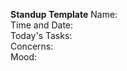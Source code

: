 **Standup Template**
Name: <br />
Time and Date: <br />
Today's Tasks: <br />
Concerns: <br />
Mood:
